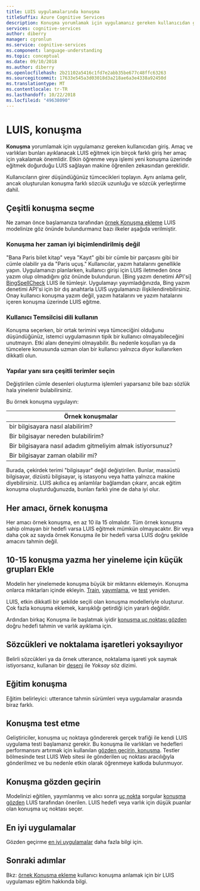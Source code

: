 ```yaml
---
title: LUIS uygulamalarında konuşma
titleSuffix: Azure Cognitive Services
description: Konuşma yorumlamak için uygulamanız gereken kullanıcıdan giriş. Kullanıcıların girer düşündüğünüz tümcecikleri toplayın. Aynı anlama gelir, ancak oluşturulan konuşma farklı sözcük uzunluğu ve sözcük yerleştirme dahil.
services: cognitive-services
author: diberry
manager: cgronlun
ms.service: cognitive-services
ms.component: language-understanding
ms.topic: conceptual
ms.date: 09/10/2018
ms.author: diberry
ms.openlocfilehash: 2b21102a5416c1fd7e2abb35be677c48ffc63263
ms.sourcegitcommit: 17633e545a3d03018d3a218ae6a3e4338a92450d
ms.translationtype: MT
ms.contentlocale: tr-TR
ms.lasthandoff: 10/22/2018
ms.locfileid: "49638090"
---
```

# <a name="utterances-in-luis"></a>LUIS, konuşma

**Konuşma** yorumlamak için uygulamanız gereken kullanıcıdan giriş. Amaç ve varlıkları bunları ayıklanacak LUIS eğitmek için birçok farklı giriş her amaç için yakalamak önemlidir. Etkin öğrenme veya işlemi yeni konuşma üzerinde eğitmek doğurduğu LUIS sağlayan makine öğrenilen zekasından gereklidir.

Kullanıcıların girer düşündüğünüz tümcecikleri toplayın. Aynı anlama gelir, ancak oluşturulan konuşma farklı sözcük uzunluğu ve sözcük yerleştirme dahil. 

## <a name="how-to-choose-varied-utterances"></a>Çeşitli konuşma seçme
Ne zaman önce başlamanıza tarafından [örnek Konuşma ekleme](luis-how-to-add-example-utterances.md) LUIS modelinize göz önünde bulundurmanız bazı ilkeler aşağıda verilmiştir.

### <a name="utterances-arent-always-well-formed"></a>Konuşma her zaman iyi biçimlendirilmiş değil
"Bana Paris bilet kitap" veya "Kayıt" gibi bir cümle bir parçasını gibi bir cümle olabilir ya da "Paris uçuş."  Kullanıcılar, yazım hatalarını genellikle yapın. Uygulamanızı planlarken, kullanıcı girişi için LUIS iletmeden önce yazım olup olmadığını göz önünde bulundurun. [Bing yazım denetimi API'si] [ BingSpellCheck] LUIS ile tümleşir. Uygulamayı yayımladığınızda, Bing yazım denetimi API'si için bir dış anahtarla LUIS uygulamanızı ilişkilendirebilirsiniz. Onay kullanıcı konuşma yazım değil, yazım hatalarını ve yazım hatalarını içeren konuşma üzerinde LUIS eğitme.

### <a name="use-the-representative-language-of-the-user"></a>Kullanıcı Temsilcisi dili kullanın
Konuşma seçerken, bir ortak terimini veya tümceciğini olduğunu düşündüğünüz, istemci uygulamasının tipik bir kullanıcı olmayabileceğini unutmayın. Etki alanı deneyimi olmayabilir. Bu nedenle koşulları ya da tümcelere konusunda uzman olan bir kullanıcı yalnızca diyor kullanırken dikkatli olun.

### <a name="choose-varied-terminology-as-well-as-phrasing"></a>Yapılar yanı sıra çeşitli terimler seçin
Değiştirilen cümle desenleri oluşturma işlemleri yaparsanız bile bazı sözlük hala yinelenir bulabilirsiniz.

Bu örnek konuşma uygulayın:

|Örnek konuşmalar|
|--|
|bir bilgisayara nasıl alabilirim?|
|Bir bilgisayar nereden bulabilirim?|
|Bir bilgisayara nasıl adadım gitmeliyim almak istiyorsunuz?|
|Bir bilgisayar zaman olabilir mi?| 

Burada, çekirdek terimi "bilgisayar" değil değiştirilen. Bunlar, masaüstü bilgisayar, dizüstü bilgisayar, iş istasyonu veya hatta yalnızca makine diyebilirsiniz. LUIS akıllıca eş anlamlılar bağlamdan çıkarır, ancak eğitim konuşma oluşturduğunuzda, bunları farklı yine de daha iyi olur.

## <a name="example-utterances-in-each-intent"></a>Her amacı, örnek konuşma
Her amacı örnek konuşma, en az 10 ila 15 olmalıdır. Tüm örnek konuşma sahip olmayan bir hedefi varsa LUIS eğitmek mümkün olmayacaktır. Bir veya daha çok az sayıda örnek Konuşma ile bir hedefi varsa LUIS doğru şekilde amacını tahmin değil. 

## <a name="add-small-groups-of-10-15-utterances-for-each-authoring-iteration"></a>10-15 konuşma yazma her yineleme için küçük grupları Ekle
Modelin her yinelemede konuşma büyük bir miktarını eklemeyin. Konuşma onlarca miktarları içinde ekleyin. [Train](luis-how-to-train.md), [yayımlama](luis-how-to-publish-app.md), ve [test](luis-interactive-test.md) yeniden.  

LUIS, etkin dikkatli bir şekilde seçili olan konuşma modelleriyle oluşturur. Çok fazla konuşma eklemek, karışıklığı getirdiği için yararlı değildir.  

Ardından birkaç Konuşma ile başlatmak iyidir [konuşma uç noktası gözden](luis-how-to-review-endoint-utt.md) doğru hedefi tahmin ve varlık ayıklama için.

## <a name="ignoring-words-and-punctuation"></a>Sözcükleri ve noktalama işaretleri yoksayılıyor
Belirli sözcükleri ya da örnek utterance, noktalama işareti yok saymak istiyorsanız, kullanan bir [deseni](luis-concept-patterns.md#pattern-syntax) ile _Yoksay_ söz dizimi. 

## <a name="training-utterances"></a>Eğitim konuşma
Eğitim belirleyici: utterance tahmin sürümleri veya uygulamalar arasında biraz farklı.

## <a name="testing-utterances"></a>Konuşma test etme 

Geliştiriciler, konuşma uç noktaya göndererek gerçek trafiği ile kendi LUIS uygulama testi başlamanız gerekir. Bu konuşma ile varlıkları ve hedefleri performansını artırmak için kullanılan [gözden geçirin, konuşma](luis-how-to-review-endoint-utt.md). Testler bölmesinde test LUIS Web sitesi ile gönderilen uç noktası aracılığıyla gönderilmez ve bu nedenle etkin olarak öğrenmeye katkıda bulunmuyor. 

## <a name="review-utterances"></a>Konuşma gözden geçirin
Modelinizi eğitilen, yayımlanmış ve alıcı sonra [uç nokta](luis-glossary.md#endpoint) sorgular [konuşma gözden](luis-how-to-review-endoint-utt.md) LUIS tarafından önerilen. LUIS hedefi veya varlık için düşük puanlar olan konuşma uç noktası seçer. 

## <a name="best-practices"></a>En iyi uygulamalar
Gözden geçirme [en iyi uygulamalar](luis-concept-best-practices.md) daha fazla bilgi için.

## <a name="next-steps"></a>Sonraki adımlar
Bkz: [örnek Konuşma ekleme](luis-how-to-add-example-utterances.md) kullanıcı konuşma anlamak için bir LUIS uygulaması eğitim hakkında bilgi.

[BingSpellCheck]: https://docs.microsoft.com/azure/cognitive-services/bing-spell-check/proof-text